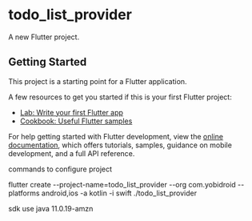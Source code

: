 # todo_list_provider

A new Flutter project.

## Getting Started

This project is a starting point for a Flutter application.

A few resources to get you started if this is your first Flutter project:

- [Lab: Write your first Flutter app](https://docs.flutter.dev/get-started/codelab)
- [Cookbook: Useful Flutter samples](https://docs.flutter.dev/cookbook)

For help getting started with Flutter development, view the
[online documentation](https://docs.flutter.dev/), which offers tutorials,
samples, guidance on mobile development, and a full API reference.


commands to configure project 

flutter create 
--project-name=todo_list_provider --org com.yobidroid --platforms android,ios -a kotlin -i swift ./todo_list_provider

sdk use java 11.0.19-amzn

